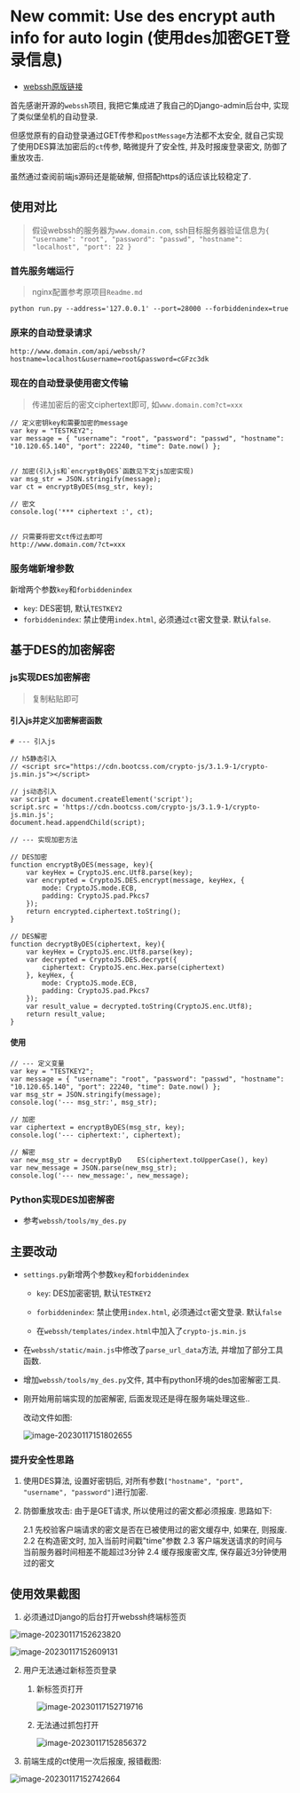 
# New commit: Use des encrypt auth info for auto login (使用des加密GET登录信息)


- [webssh原版链接](https://github.com/huashengdun/webssh)


首先感谢开源的`webssh`项目, 我把它集成进了我自己的Django-admin后台中, 实现了类似堡垒机的自动登录.

但感觉原有的自动登录通过GET传参和`postMessage`方法都不太安全, 就自己实现了使用DES算法加密后的`ct`传参, 略微提升了安全性, 并及时报废登录密文, 防御了重放攻击.

虽然通过查阅前端js源码还是能破解, 但搭配https的话应该比较稳定了.



## 使用对比

> 假设webssh的服务器为`www.domain.com`, ssh目标服务器验证信息为`{ "username": "root", "password": "passwd", "hostname": "localhost", "port": 22 }`

### 首先服务端运行

> nginx配置参考原项目`Readme.md`

```
python run.py --address='127.0.0.1' --port=28000 --forbiddenindex=true
```


### 原来的自动登录请求

```
http://www.domain.com/api/webssh/?hostname=localhost&username=root&password=cGFzc3dk
```



### 现在的自动登录使用密文传输

> 传递加密后的密文ciphertext即可, 如`www.domain.com?ct=xxx`

```
// 定义密钥key和需要加密的message
var key = "TESTKEY2";
var message = { "username": "root", "password": "passwd", "hostname": "10.120.65.140", "port": 22240, "time": Date.now() };


// 加密(引入js和`encryptByDES`函数见下文js加密实现)
var msg_str = JSON.stringify(message);
var ct = encryptByDES(msg_str, key);

// 密文
console.log('*** ciphertext :', ct);


// 只需要将密文ct传过去即可
http://www.domain.com/?ct=xxx

```



### 服务端新增参数

新增两个参数`key`和`forbiddenindex`

- `key`: DES密钥, 默认`TESTKEY2`
- `forbiddenindex`: 禁止使用`index.html`, 必须通过`ct`密文登录. 默认`false`.



## 基于DES的加密解密

### js实现DES加密解密 

> 复制粘贴即可

####  引入js并定义加密解密函数

```
# --- 引入js

// h5静态引入
// <script src="https://cdn.bootcss.com/crypto-js/3.1.9-1/crypto-js.min.js"></script>

// js动态引入
var script = document.createElement('script');
script.src = 'https://cdn.bootcss.com/crypto-js/3.1.9-1/crypto-js.min.js';
document.head.appendChild(script);

// --- 实现加密方法

// DES加密
function encryptByDES(message, key){
    var keyHex = CryptoJS.enc.Utf8.parse(key);
    var encrypted = CryptoJS.DES.encrypt(message, keyHex, {
        mode: CryptoJS.mode.ECB,
        padding: CryptoJS.pad.Pkcs7
    });
    return encrypted.ciphertext.toString();
}

// DES解密
function decryptByDES(ciphertext, key){
    var keyHex = CryptoJS.enc.Utf8.parse(key);
    var decrypted = CryptoJS.DES.decrypt({
        ciphertext: CryptoJS.enc.Hex.parse(ciphertext)
    }, keyHex, {
        mode: CryptoJS.mode.ECB,
        padding: CryptoJS.pad.Pkcs7
    });
    var result_value = decrypted.toString(CryptoJS.enc.Utf8);
    return result_value;
}

```



####  使用

```
// --- 定义变量
var key = "TESTKEY2";
var message = { "username": "root", "password": "passwd", "hostname": "10.120.65.140", "port": 22240, "time": Date.now() };
var msg_str = JSON.stringify(message);
console.log('--- msg_str:', msg_str);

// 加密
var ciphertext = encryptByDES(msg_str, key);
console.log('--- ciphertext:', ciphertext);

// 解密
var new_msg_str = decryptByD	ES(ciphertext.toUpperCase(), key)
var new_message = JSON.parse(new_msg_str);
console.log('--- new_message:', new_message);

```



### Python实现DES加密解密

- 参考`webssh/tools/my_des.py`



## 主要改动

- `settings.py`新增两个参数`key`和`forbiddenindex`
  - `key`: DES加密密钥, 默认`TESTKEY2`
  - `forbiddenindex`: 禁止使用`index.html`, 必须通过`ct`密文登录. 默认`false`

   - 在`webssh/templates/index.html`中加入了`crypto-js.min.js`

- 在`webssh/static/main.js`中修改了`parse_url_data`方法, 并增加了部分工具函数.

- 增加`webssh/tools/my_des.py`文件, 其中有python环境的des加密解密工具.

- 刚开始用前端实现的加密解密, 后面发现还是得在服务端处理这些..

     改动文件如图:

     ![image-20230117151802655](https://tuchuang-bode135.oss-cn-beijing.aliyuncs.com/img/image-20230117151802655.png)



### 提升安全性思路

  1. 使用DES算法, 设置好密钥后, 对所有参数`["hostname", "port", "username", "password"]`进行加密.

  2. 防御重放攻击: 由于是GET请求, 所以使用过的密文都必须报废. 思路如下:

     2.1 先校验客户端请求的密文是否在已被使用过的密文缓存中, 如果在, 则报废.
     2.2 在构造密文时, 加入当前时间戳"time"参数
     2.3 客户端发送请求的时间与当前服务器时间相差不能超过3分钟
     2.4 缓存报废密文库, 保存最近3分钟使用过的密文



## 使用效果截图



1. 必须通过Django的后台打开webssh终端标签页

![image-20230117152623820](https://tuchuang-bode135.oss-cn-beijing.aliyuncs.com/img/image-20230117152623820.png)



![image-20230117152609131](https://tuchuang-bode135.oss-cn-beijing.aliyuncs.com/img/image-20230117152609131.png)

2. 用户无法通过新标签页登录

   1. 新标签页打开

      ![image-20230117152719716](https://tuchuang-bode135.oss-cn-beijing.aliyuncs.com/img/image-20230117152719716.png)

      

   2. 无法通过抓包打开

      ![image-20230117152856372](https://tuchuang-bode135.oss-cn-beijing.aliyuncs.com/img/image-20230117152856372.png)

      

3. 前端生成的ct使用一次后报废, 报错截图:

![image-20230117152742664](https://tuchuang-bode135.oss-cn-beijing.aliyuncs.com/img/image-20230117152742664.png)

